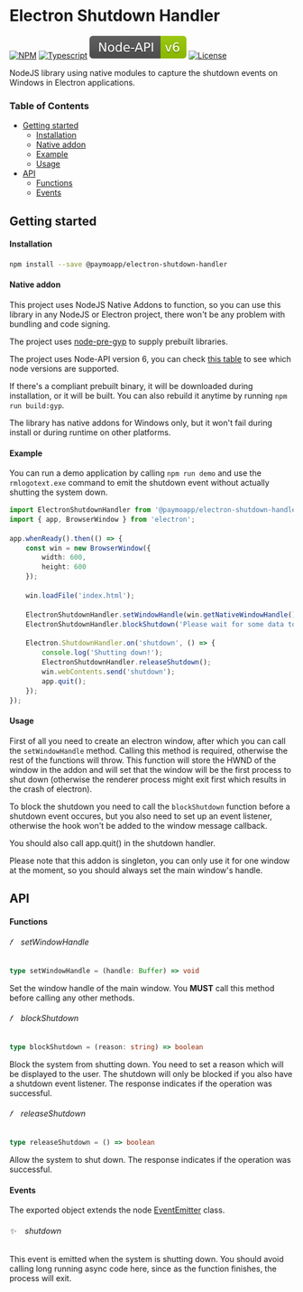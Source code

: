# Electron Shutdown Handler

[![NPM](https://img.shields.io/npm/v/@paymoapp/electron-shutdown-handler)](https://www.npmjs.com/package/@paymoapp/electron-shutdown-handler)
[![Typescript](https://img.shields.io/npm/types/@paymoapp/electron-shutdown-handler)](https://www.npmjs.com/package/@paymoapp/electron-shutdown-handler)
[![N-API](https://raw.githubusercontent.com/nodejs/abi-stable-node/doc/assets/Node-API%20v6%20Badge.svg)](https://github.com/nodejs/node-addon-api)
[![License](https://img.shields.io/github/license/paymoapp/electron-shutdown-handler)](https://www.gnu.org/licenses/gpl-3.0.txt)

NodeJS library using native modules to capture the shutdown events on Windows in Electron applications.

### Table of Contents

<!-- toc -->

- [Getting started](#getting-started)
    - [Installation](#installation)
    - [Native addon](#native-addon)
    - [Example](#example)
    - [Usage](#usage)
- [API](#api)
    - [Functions](#functions)
    - [Events](#events)

<!-- tocstop -->

## Getting started

#### Installation

```bash
npm install --save @paymoapp/electron-shutdown-handler
```

#### Native addon

This project uses NodeJS Native Addons to function, so you can use this library in any NodeJS or Electron project, there won't be any problem with bundling and code signing.

The project uses [node-pre-gyp](https://www.npmjs.com/package/@mapbox/node-pre-gyp) to supply prebuilt libraries.

The project uses Node-API version 6, you can check [this table](https://nodejs.org/api/n-api.html#node-api-version-matrix) to see which node versions are supported.

If there's a compliant prebuilt binary, it will be downloaded during installation, or it will be built. You can also rebuild it anytime by running `npm run build:gyp`.

The library has native addons for Windows only, but it won't fail during install or during runtime on other platforms.

#### Example

You can run a demo application by calling `npm run demo` and use the `rmlogotext.exe` command to emit the shutdown event without actually shutting the system down.

```ts
import ElectronShutdownHandler from '@paymoapp/electron-shutdown-handler';
import { app, BrowserWindow } from 'electron';

app.whenReady().then(() => {
	const win = new BrowserWindow({
		width: 600,
		height: 600
	});

	win.loadFile('index.html');

	ElectronShutdownHandler.setWindowHandle(win.getNativeWindowHandle());
	ElectronShutdownHandler.blockShutdown('Please wait for some data to be saved');

	Electron.ShutdownHandler.on('shutdown', () => {
		console.log('Shutting down!');
		ElectronShutdownHandler.releaseShutdown();
		win.webContents.send('shutdown');
		app.quit();
	});
});
```

#### Usage

First of all you need to create an electron window, after which you can call the `setWindowHandle` method. Calling this method is required, otherwise the rest of the functions will throw. This function will store the HWND of the window in the addon and will set that the window will be the first process to shut down (otherwise the renderer process might exit first which results in the crash of electron).

To block the shutdown you need to call the `blockShutdown` function before a shutdown event occures, but you also need to set up an event listener, otherwise the hook won't be added to the window message callback.

You should also call app.quit() in the shutdown handler.

Please note that this addon is singleton, you can only use it for one window at the moment, so you should always set the main window's handle.

## API

#### Functions

###### 𝑓 &nbsp;&nbsp; setWindowHandle

```ts
type setWindowHandle = (handle: Buffer) => void
```

Set the window handle of the main window. You __MUST__ call this method before calling any other methods.

###### 𝑓 &nbsp;&nbsp; blockShutdown

```ts
type blockShutdown = (reason: string) => boolean
```

Block the system from shutting down. You need to set a reason which will be displayed to the user. The shutdown will only be blocked if you also have a shutdown event listener. The response indicates if the operation was successful.

###### 𝑓 &nbsp;&nbsp; releaseShutdown

```ts
type releaseShutdown = () => boolean
```

Allow the system to shut down. The response indicates if the operation was successful.

#### Events

The exported object extends the node [EventEmitter](https://nodejs.org/api/events.html) class.

###### ✨ &nbsp;&nbsp; shutdown

This event is emitted when the system is shutting down. You should avoid calling long running async code here, since as the function finishes, the process will exit.
